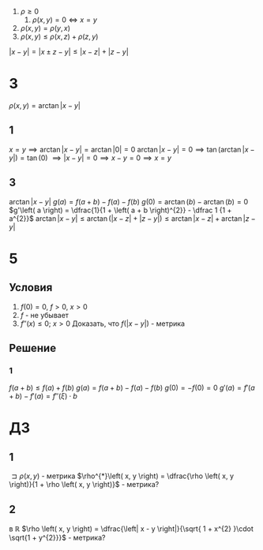 1. $\rho \geq 0$
	1. $\rho \left( x, y \right) = 0 \iff x = y$
2. $\rho \left( x, y \right) = \rho \left( y, x \right)$
3. $\rho \left( x, y \right) \leq \rho \left( x, z \right) + \rho \left( z, y \right)$

$\left| x - y \right| = \left| x \pm z - y \right| \leq \left| x - z \right| + \left| z - y \right|$


# 3
$\rho \left( x, y \right) = \arctan \left| x - y \right|$

## 1
$x = y \implies \arctan \left| x - y \right| = \arctan \left| 0 \right| = 0$
$\arctan \left| x - y \right| = 0 \implies \tan \left( \arctan \left| x - y \right| \right) = \tan \left( 0 \right)$
$\implies \left| x - y \right| = 0 \implies x - y = 0 \implies x = y$
## 3
$\arctan \left| x - y \right|$
$g(a) = f\left( a + b \right) - f\left( a \right) - f\left( b \right)$
$g\left( 0 \right) = \arctan \left( b \right) - \arctan \left( b \right) = 0$
$g'\left( a \right) = \dfrac{1}{1 + \left( a + b \right)^{2}} - \dfrac 1 {1 + a^{2}}$
$\arctan \left| x - y \right| \leq \arctan \left( \left| x - z \right| + \left| z - y \right| \right) \leq \arctan \left| x - z \right| + \arctan \left| z - y \right|$


# 5
## Условия
1. $f(0) = 0,\ f > 0,\ x > 0$
2. $f$ - не убывает
3. $f''(x) \leq 0;\ x > 0$
Доказать, что $f\left( \left| x - y \right| \right)$ - метрика

## Решение
### 1
$f\left( a + b \right) \leq f\left( a \right) + f\left( b \right)$
$g\left( a \right) = f\left( a + b \right) - f\left( a \right) - f\left( b \right)$
$g\left( 0 \right) = -f\left( 0 \right) = 0$
$g'\left( a \right) = f'\left( a + b \right) - f'\left( a \right) = f''\left( \xi \right)\cdot b$





# ДЗ
## 1
$\sqsupset \rho \left( x, y \right)$ - метрика
$\rho^{*}\left( x, y \right) = \dfrac{\rho \left( x, y \right)}{1 + \rho \left( x, y \right)}$ - метрика?
## 2
в $\mathbb{R}$
$\rho \left( x, y \right) = \dfrac{\left| x - y \right|}{\sqrt{ 1 + x^{2} }\cdot \sqrt{1 + y^{2}}}$ - метрика?